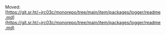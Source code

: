 Moved: [https://git.sr.ht/~jrc03c/monorepo/tree/main/item/packages/logger/readme.md](https://git.sr.ht/~jrc03c/monorepo/tree/main/item/packages/logger/readme.md)